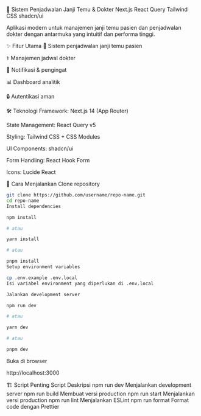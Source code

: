 🏥 Sistem Penjadwalan Janji Temu & Dokter
Next.js
React Query
Tailwind CSS
shadcn/ui

Aplikasi modern untuk manajemen janji temu pasien dan penjadwalan dokter dengan antarmuka yang intuitif dan performa tinggi.

✨ Fitur Utama
📅 Sistem penjadwalan janji temu pasien

⚕️ Manajemen jadwal dokter

🔔 Notifikasi & pengingat

📊 Dashboard analitik

🔒 Autentikasi aman

🛠 Teknologi
Framework: Next.js 14 (App Router)

State Management: React Query v5

Styling: Tailwind CSS + CSS Modules

UI Components: shadcn/ui

Form Handling: React Hook Form

Icons: Lucide React

🚀 Cara Menjalankan
Clone repository

```bash
git clone https://github.com/username/repo-name.git
cd repo-name
Install dependencies
```

```bash
npm install

# atau

yarn install

# atau

pnpm install
Setup environment variables
```

```bash
cp .env.example .env.local
Isi variabel environment yang diperlukan di .env.local

Jalankan development server
```

```bash
npm run dev

# atau

yarn dev

# atau

pnpm dev
```
Buka di browser

http://localhost:3000

🏗️ Script Penting
Script Deskripsi
npm run dev Menjalankan development server
npm run build Membuat versi production
npm run start Menjalankan versi production
npm run lint Menjalankan ESLint
npm run format Format code dengan Prettier
